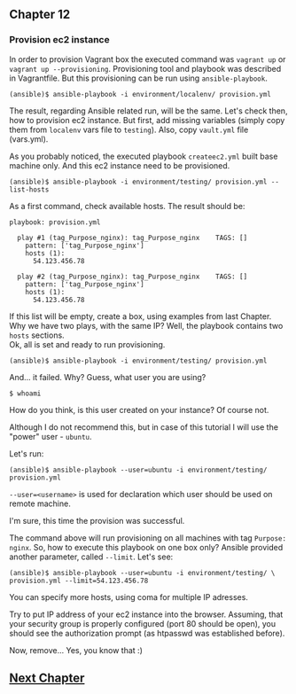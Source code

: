 ## Chapter 12
### Provision ec2 instance

In order to provision Vagrant box the executed command was `vagrant up` or
`vagrant up --provisioning`. Provisioning tool and playbook was described
in Vagrantfile. But this provisioning can be run using `ansible-playbook`.

```
(ansible)$ ansible-playbook -i environment/localenv/ provision.yml
```

The result, regarding Ansible related run, will be the same.
Let's check then, how to provision ec2 instance. But first, add missing
variables (simply copy them from `localenv` vars file to `testing`). Also,
copy `vault.yml` file (vars.yml).

As you probably noticed, the executed playbook `createec2.yml` built base
machine only. And this ec2 instance need to be provisioned.

```
(ansible)$ ansible-playbook -i environment/testing/ provision.yml --list-hosts
```

As a first command, check available hosts. The result should be:

```
playbook: provision.yml

  play #1 (tag_Purpose_nginx): tag_Purpose_nginx	TAGS: []
    pattern: ['tag_Purpose_nginx']
    hosts (1):
      54.123.456.78

  play #2 (tag_Purpose_nginx): tag_Purpose_nginx	TAGS: []
    pattern: ['tag_Purpose_nginx']
    hosts (1):
      54.123.456.78
```

If this list will be empty, create a box, using examples from last Chapter.  
Why we have two plays, with the same IP? Well, the playbook contains two `hosts`
sections.  
Ok, all is set and ready to run provisioning.

```
(ansible)$ ansible-playbook -i environment/testing/ provision.yml
```

And... it failed. Why? Guess, what user you are using?

```
$ whoami
```

How do you think, is this user created on your instance? Of course not.

Although I do not recommend this, but in case of this tutorial I will use the
"power" user - `ubuntu`.

Let's run:

```
(ansible)$ ansible-playbook --user=ubuntu -i environment/testing/ provision.yml
```

`--user=<username>` is used for declaration which user should be used on remote
machine.

I'm sure, this time the provision was successful.

The command above will run provisioning on all machines with tag
`Purpose: nginx`. So, how to execute this playbook on one box only? Ansible
provided another parameter, called `--limit`. Let's see:

```
(ansible)$ ansible-playbook --user=ubuntu -i environment/testing/ \
provision.yml --limit=54.123.456.78
```

You can specify more hosts, using coma for multiple IP adresses.

Try to put IP address of your ec2 instance into the browser. Assuming, that
your security group is properly configured (port 80 should be open), you
should see the authorization prompt (as htpasswd was established before).

Now, remove... Yes, you know that :)
## [Next Chapter](../Chapter-13/README.md)
